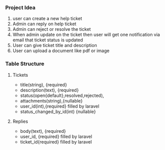 ### Project Idea

1. user can create a new help ticket
2. Admin can reply on help ticket
3. Admin can reject or resolve the ticket
4. When admin update on the ticket then user will get one notification via email that ticket status is updated
5. User can give ticket title and description
6. User can upload a document like pdf or image

### Table Structure

1. Tickets

    - title(string), {required}
    - description(text), {required}
    - status(open{default},resolved,rejected),
    - attachments(string),{nullable}
    - user_id(int),{required} filled by laravel
    - status_changed_by_id(int) {nullable}

2. Replies
    - body(text), {required}
    - user_id, {required} filled by laravel
    - ticket_id{required} filled by laravel
